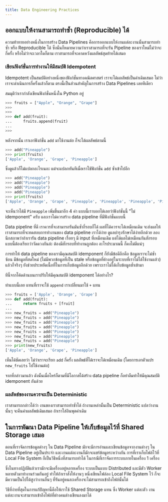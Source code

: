 ```yaml
---
title: Data Engineering Practices
---
```


## ออกแบบให้งานสามารถทำซ้ำ (Reproducible) ได้

ความท้าทายอย่างหนึ่งในการสร้าง Data Pipelines คือการออกแบบให้งานแต่ละงานนั้นสามารถทำซ้ำ หรือ Reproducible ได้ ซึ่งนั่นก็หมายความว่าเราสามารถที่จะรัน Pipeline ของเราใหม่ไม่ว่าจะกี่ครั้ง หรือไม่ว่าจะเวลาใดก็ตาม เราสามารถที่จะคาดหวังผลลัพธ์สุดท้ายได้เสมอ

### เขียนฟังก์ชั่นการทำงานให้มีสมบัติ Idempotent

Idempotent เป็นสมบัติอย่างหนึ่งของฟังก์ชั่นทางคณิตศาสตร์ เราจะได้ผลลัพธ์เป็นค่าเดิมเสมอ ไม่ว่าเราจะดำเนินการกี่ครั้งแล้วก็ตาม ตรงนี้เป็นส่วนสำคัญในการสร้าง Data Pipelines เลยทีเดียว

สมมุติว่าเรากำลังเขียนฟังก์ชั่นหนึ่งใน Python อยู่

```py
>>> fruits = ["Apple", "Orange", "Grape"]
>>>
>>>
>>> def add(fruit):
...     fruits.append(fruit)
...
>>>
```

หลังจากนั้น เราเอาฟังก์ชั่น `add` มาใช้งานต่อ ก็จะได้ผลลัพธ์ตามนี้

```py
>>> add("Pineapple")
>>> print(fruits)
['Apple', 'Orange', 'Grape', 'Pineapple']
```

ซึ่งดูแล้วก็ไม่แปลกอะไรเนอะ แต่จะแปลกทันทีเมื่อเราใช้ฟังก์ชั่น `add` ซ้ำเข้าไปอีก

```py
>>> add("Pineapple")
>>> add("Pineapple")
>>> add("Pineapple")
>>> add("Pineapple")
>>> print(fruits)
['Apple', 'Orange', 'Grape', 'Pineapple', 'Pineapple', 'Pineapple', 'Pineapple', 'Pineapple']
```

จะเห็นว่าได้มี `Pineapple` เพิ่มขึ้นมาอีก 4 ค่า แบบนี้เราบอกได้เลยว่าฟังก์ชั่นนี้ "ไม่ idemponent" ครับ และเราไม่ควรสร้าง data pipeline ที่มีฟังก์ชั่นแบบนี้

Data pipeline ที่ดี เราควรที่จะสามารถรันมันซ้ำกี่รอบก็ได้ ผลที่ได้ควรจะได้เหมือนเดิม จะส่งผลให้เราสามารถที่จะทดสอบการทำงานของ data pipeline เราได้ง่าย ดูแลบำรุงรักษาได้ง่ายอีกด้วย ลองนึกสภาพว่าถ้าเรารัน data pipeline เรื่อยๆ มี input ที่เหมือนเดิม แต่ได้ผลไม่เหมือนกันสักรอบ แบบนี้ต้องเรียกว่าวัดดวงกันล่ะ ต้องมีสักรอบที่ทำงานถูกต้อง อะไรประมาณนี้ ก็คงไม่ดีแน่ๆ

การทำให้ data pipeline ของเรามีคุณสมบัติ idemponent ก็ยังมีข้อดีอีกคือ ข้อมูลเราจะไม่ซ้ำซ้อน มีข้อมูลที่สดใหม่ (ไม่มีพวกข้อมูลที่เป็น stale หรือข้อมูลที่ค้างอยู่ในระบบที่เราไม่ได้ใช้งานแล้ว) แล้วก็จริงๆ ยังช่วยประหยัดเนื้อที่ในการเก็บข้อมูลอีกด้วย เพราะเราไม่ได้เก็บข้อมูลซ้ำเข้ามา

ทีนี้จากโค้ดด้านบนเราปรับให้มีคุณสมบัติ idemponent ได้อย่างไร?

ทำแบบนี้เลย แทนที่เราจะใช้ `append` เราเปลี่ยนมาใช้ `+` แทน

```py
>>> fruits = ['Apple', 'Orange', 'Grape']
>>> def add(fruit):
...     return fruits + [fruit]
...
>>> new_fruits = add("Pineapple")
>>> new_fruits = add("Pineapple")
>>> new_fruits = add("Pineapple")
>>> new_fruits = add("Pineapple")
>>> new_fruits = add("Pineapple")
>>> new_fruits = add("Pineapple")
>>> new_fruits = add("Pineapple")
>>> print(new_fruits)
['Apple', 'Orange', 'Grape', 'Pineapple']
```

เห็นได้ชัดเลยว่า ไม่ว่าเราจะเรียก `add` กี่ครั้ง ผลลัพธ์ที่ได้เราจะได้เหมือนเดิม (โดยการเอาตัวแปร `new_fruits` ไปใช้งานต่อ)

จากที่กล่าวมาแล้ว ดังนั้นเมื่อไหร่ก็ตามที่มีโอกาสได้สร้าง data pipeline ก็อย่าลืมทำให้มีคุณสมบัติ idemponent กันด้วย

### ผลลัพธ์ของงานควรจะเป็น Deterministic

เราสามารถกล่าวได้ว่า งานของเราสามารถทำซ้ำได้ ถ้างานเหล่านั้นเป็น Deterministic แปลว่างานนั้นๆ จะคืนค่าผลลัพธ์เดิมเสมอ ถ้าเราใส่อินพุตค่าเดิม

## ในการพัฒนา Data Pipeline ให้เก็บข้อมูลไว้ที่ Shared Storage เสมอ

ตอนที่เราจัดการข้อมูลต่างๆ ใน Data Pipeline มักจะมีการอ่านและเขียนข้อมูลจากงานต่างๆ ใน Data Pipeline อยู่เป็นประจำ และงานแต่ละงานก็มักจะแชร์ข้อมูลระหว่างกัน การที่เราเก็บไฟล์ไว้ที่ Local File System ก็เป็นวิธีหนึ่งที่สามารถทำได้ ในกรณีที่เราจัดการระบบภายในเครื่อง 1 เครื่อง

ซึ่งในทางปฏิบัติแล้วเรามักจะมีเครื่องอยู่หลายเครื่อง ระบบเป็นแบบ Distributed และมีตัว Worker หลายตัวมาทำงานร่วมกันอยู่ ทำให้ถ้าเราสั่งให้งานๆ หนึ่งเขียนไฟล์ลง Local File System ไว้ ก็จะมีความเป็นไปได้สูงว่างานอื่นๆ ที่รันอยู่คนละเครื่องจะไม่สามารถเข้าถึงไฟล์นั้นได้

วิธีที่ง่ายที่สุดในการแก้ปัญหานี้คือให้เราใช้ Shared Storage แทน ซึ่ง Worker แต่ละตัว งานแต่ละงานจะสามารถเข้าถึงไฟล์ที่ต่างคนต่างเขียนลงมาได้